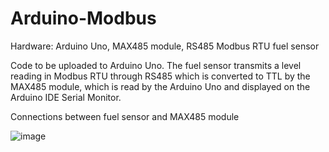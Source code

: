 # Arduino-Modbus

Hardware: Arduino Uno, MAX485 module, RS485 Modbus RTU fuel sensor

Code to be uploaded to Arduino Uno. The fuel sensor transmits a level reading in Modbus RTU through RS485 which is converted to TTL by the MAX485 module, which is read by the Arduino Uno and displayed on the Arduino IDE Serial Monitor.

Connections between fuel sensor and MAX485 module

![image](https://github.com/user-attachments/assets/7d4c128a-c1c0-4544-a55b-736bb1c721f2)

